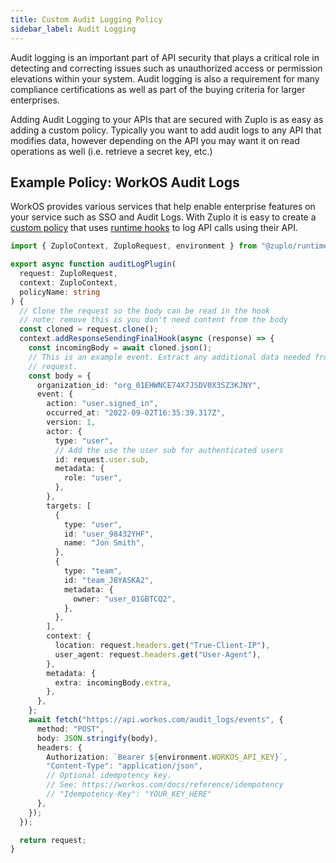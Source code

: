 ```yaml
---
title: Custom Audit Logging Policy
sidebar_label: Audit Logging
---
```


Audit logging is an important part of API security that plays a critical role in detecting and correcting issues such as unauthorized access or permission elevations within your system. Audit logging is also a requirement for many compliance certifications as well as part of the buying criteria for larger enterprises.

Adding Audit Logging to your APIs that are secured with Zuplo is as easy as adding a custom policy. Typically you want to add audit logs to any API that modifies data, however depending on the API you may want it on read operations as well (i.e. retrieve a secret key, etc.)

## Example Policy: WorkOS Audit Logs

WorkOS provides various services that help enable enterprise features on your service such as SSO and Audit Logs. With Zuplo it is easy to create a [custom policy](/docs/policies/custom-code-inbound) that uses [runtime hooks](./runtime-extensions.md) to log API calls using their API.

```ts
import { ZuploContext, ZuploRequest, environment } from "@zuplo/runtime";

export async function auditLogPlugin(
  request: ZuploRequest,
  context: ZuploContext,
  policyName: string
) {
  // Clone the request so the body can be read in the hook
  // note: remove this is you don't need content from the body
  const cloned = request.clone();
  context.addResponseSendingFinalHook(async (response) => {
    const incomingBody = await cloned.json();
    // This is an example event. Extract any additional data needed from the
    // request.
    const body = {
      organization_id: "org_01EHWNCE74X7JSDV0X3SZ3KJNY",
      event: {
        action: "user.signed_in",
        occurred_at: "2022-09-02T16:35:39.317Z",
        version: 1,
        actor: {
          type: "user",
          // Add the use the user sub for authenticated users
          id: request.user.sub,
          metadata: {
            role: "user",
          },
        },
        targets: [
          {
            type: "user",
            id: "user_98432YHF",
            name: "Jon Smith",
          },
          {
            type: "team",
            id: "team_J8YASKA2",
            metadata: {
              owner: "user_01GBTCQ2",
            },
          },
        ],
        context: {
          location: request.headers.get("True-Client-IP"),
          user_agent: request.headers.get("User-Agent"),
        },
        metadata: {
          extra: incomingBody.extra,
        },
      },
    };
    await fetch("https://api.workos.com/audit_logs/events", {
      method: "POST",
      body: JSON.stringify(body),
      headers: {
        Authorization: `Bearer ${environment.WORKOS_API_KEY}`,
        "Content-Type": "application/json",
        // Optional idempotency key.
        // See: https://workos.com/docs/reference/idempotency
        // "Idempotency-Key": "YOUR_KEY_HERE"
      },
    });
  });

  return request;
}
```
